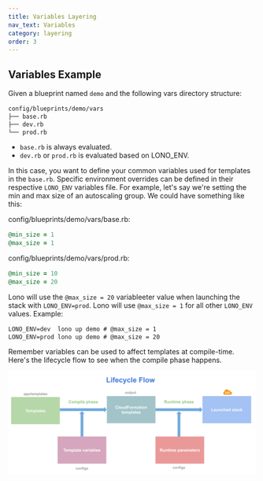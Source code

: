 ```yaml
---
title: Variables Layering
nav_text: Variables
category: layering
order: 3
---
```


## Variables Example

Given a blueprint named `demo` and the following vars directory structure:

    config/blueprints/demo/vars
    ├── base.rb
    ├── dev.rb
    └── prod.rb

* `base.rb` is always evaluated.
* `dev.rb` or `prod.rb` is evaluated based on LONO_ENV.

In this case, you want to define your common variables used for templates in the `base.rb`. Specific environment overrides can be defined in their respective `LONO_ENV` variables file.  For example, let's say we're setting the min and max size of an autoscaling group. We could have something like this:

config/blueprints/demo/vars/base.rb:

```ruby
@min_size = 1
@max_size = 1
```

config/blueprints/demo/vars/prod.rb:

```ruby
@min_size = 10
@max_size = 20
```

Lono will use the `@max_size = 20` variableeter value when launching the stack with `LONO_ENV=prod`.  Lono will use `@max_size = 1` for all other `LONO_ENV` values.  Example:

    LONO_ENV=dev  lono up demo # @max_size = 1
    LONO_ENV=prod lono up demo # @max_size = 20

Remember variables can be used to affect templates at compile-time. Here's the lifecycle flow to see when the compile phase happens.

<img src="/img/tutorial/lono-flowchart.png" alt="Stack Created" class="doc-photo lono-flowchart">

